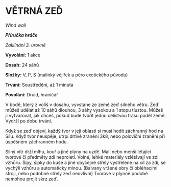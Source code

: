 # VĚTRNÁ ZEĎ

*Wind wall*

***Příručka hráče***

*Zaklínání 3. úrovně*

**Vyvolání:** 1 akce

**Dosah:** 24 sáhů

**Složky:** V, P, S (malinký vějířek a péro exotického původu)

**Trvání:** Soustředění, až 1 minuta

**Povolání:** Druid, hraničář

V bodě, který z volíš v dosahu, vyvstane ze země zeď silného větru. Zeď můžeš udělat až 10 sáhů dlouhou, 3 sáhy vysokou a 1 stopu tlustou. Můžeš ji vytvarovat, jak chceš, pokud bude tvořit jednu celistvou trasu podél země. Vydrží po dobu trvání. 

Když se zeď objeví, každý tvor v její oblasti si musí hodit záchranný hod na Sílu. Když tvor neuspěje, utrpí drtivé zranění 3k8, nebo poloviční zranění při úspěšném záchranném hodu. 

Silný vítr drží mlhu, kouř a jiné plyny na uzdě. Malí nebo menší létající tvorové či předměty zdí neproletí. Volné, lehké materiály vzlétávají ve zdi vzhůru. Šípy, šipky do kuše a jiné obyčejné střely vystřelené na cíl za zdí, se vychýlí vzhůru a automaticky minou. (Balvany vržené obry či obléhacími stroji, nebo podobné střely zeď neovlivní) Tvorové v plynné podobě nemohou projít skrz zeď.
